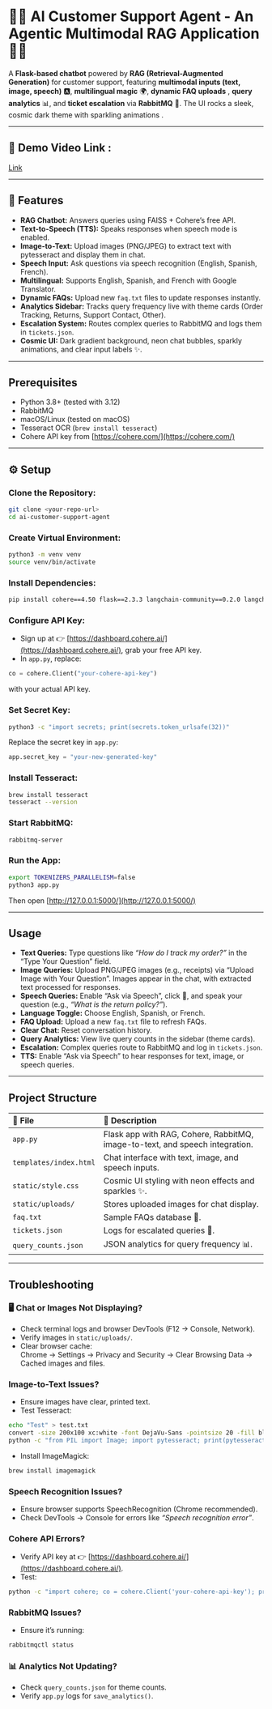 # 🤖✨ AI Customer Support Agent - An Agentic Multimodal RAG Application 🚀🌌

A **Flask-based chatbot** powered by **RAG (Retrieval-Augmented Generation)** for customer support, featuring **multimodal inputs (text, image, speech)** 🅰, **multilingual magic** 🌍, **dynamic FAQ uploads** , **query analytics** 📊, and **ticket escalation** via **RabbitMQ** 🐇. The UI rocks a sleek, cosmic dark theme with sparkling animations .

---

## 🌟 Demo Video Link :

[Link](https://drive.google.com/file/d/11sBW-u0XXArfYTVrJadwa-Ock5k261JB/view?usp=sharing)

---

## 🌟 Features

- **RAG Chatbot:** Answers queries using FAISS + Cohere’s free API.
- **Text-to-Speech (TTS):** Speaks responses when speech mode is enabled.
- **Image-to-Text:** Upload images (PNG/JPEG) to extract text with pytesseract and display them in chat.
- **Speech Input:** Ask questions via speech recognition (English, Spanish, French).
- **Multilingual:** Supports English, Spanish, and French with Google Translator.
- **Dynamic FAQs:** Upload new `faq.txt` files to update responses instantly.
- **Analytics Sidebar:** Tracks query frequency live with theme cards (Order Tracking, Returns, Support Contact, Other).
- **Escalation System:** Routes complex queries to RabbitMQ and logs them in `tickets.json`.
- **Cosmic UI:** Dark gradient background, neon chat bubbles, sparkly animations, and clear input labels ✨.

---

## Prerequisites

- Python 3.8+ (tested with 3.12)
- RabbitMQ
- macOS/Linux (tested on macOS)
- Tesseract OCR (`brew install tesseract`)
- Cohere API key from [https://cohere.com/](https://cohere.com/)

---

## ⚙️ Setup

### Clone the Repository:
```bash
git clone <your-repo-url>
cd ai-customer-support-agent
```

### Create Virtual Environment:
```bash
python3 -m venv venv
source venv/bin/activate
```

### Install Dependencies:
```bash
pip install cohere==4.50 flask==2.3.3 langchain-community==0.2.0 langchain-huggingface==0.0.3 langgraph==0.2.0 faiss-cpu==1.8.0 deep-translator==1.11.4 pika==1.3.2 sentence-transformers==2.6.1 httpx==0.23.0 langchain-core==0.2.0 pydantic==2.7.0 pydantic-core==2.18.1 Pillow==10.3.0 pytesseract==0.3.10
```

### Configure API Key:
- Sign up at 👉 [https://dashboard.cohere.ai/](https://dashboard.cohere.ai/), grab your free API key.
- In `app.py`, replace:
```python
co = cohere.Client("your-cohere-api-key")
```
with your actual API key.

### Set Secret Key:
```bash
python3 -c "import secrets; print(secrets.token_urlsafe(32))"
```
Replace the secret key in `app.py`:
```python
app.secret_key = "your-new-generated-key"
```

### Install Tesseract:
```bash
brew install tesseract
tesseract --version
```

### Start RabbitMQ:
```bash
rabbitmq-server
```

###  Run the App:
```bash
export TOKENIZERS_PARALLELISM=false
python3 app.py
```
Then open  [http://127.0.0.1:5000/](http://127.0.0.1:5000/)

---

##  Usage

-  **Text Queries:** Type questions like _“How do I track my order?”_ in the “Type Your Question” field.
-  **Image Queries:** Upload PNG/JPEG images (e.g., receipts) via “Upload Image with Your Question”. Images appear in the chat, with extracted text processed for responses.
-  **Speech Queries:** Enable “Ask via Speech”, click 🎤, and speak your question (e.g., _“What is the return policy?”_).
-  **Language Toggle:** Choose English, Spanish, or French.
-  **FAQ Upload:** Upload a new `faq.txt` file to refresh FAQs.
-  **Clear Chat:** Reset conversation history.
-  **Query Analytics:** View live query counts in the sidebar (theme cards).
-  **Escalation:** Complex queries route to RabbitMQ and log in `tickets.json`.
-  **TTS:** Enable “Ask via Speech” to hear responses for text, image, or speech queries.

---

##  Project Structure

| 📄 File               | 📌 Description                                                     |
|:---------------------|:------------------------------------------------------------------|
| `app.py`              | Flask app with RAG, Cohere, RabbitMQ, image-to-text, and speech integration. |
| `templates/index.html`| Chat interface with text, image, and speech inputs.                |
| `static/style.css`    | Cosmic UI styling with neon effects and sparkles ✨.               |
| `static/uploads/`     | Stores uploaded images for chat display.                          |
| `faq.txt`             | Sample FAQs database 📖.                                          |
| `tickets.json`        | Logs for escalated queries 🚨.                                    |
| `query_counts.json`   | JSON analytics for query frequency 📊.                            |

---

## Troubleshooting
### 🖥️ Chat or Images Not Displaying?
- Check terminal logs and browser DevTools (F12 → Console, Network).
- Verify images in `static/uploads/`.
- Clear browser cache:  
  Chrome → Settings → Privacy and Security → Clear Browsing Data → Cached images and files.

### Image-to-Text Issues?
- Ensure images have clear, printed text.
- Test Tesseract:
```bash
echo "Test" > test.txt
convert -size 200x100 xc:white -font DejaVu-Sans -pointsize 20 -fill black -annotate +15+55 'Test' test.png
python -c "from PIL import Image; import pytesseract; print(pytesseract.image_to_string(Image.open('test.png')))"
```
- Install ImageMagick:
```bash
brew install imagemagick
```

### Speech Recognition Issues?
- Ensure browser supports SpeechRecognition (Chrome recommended).
- Check DevTools → Console for errors like _“Speech recognition error”_.

###  Cohere API Errors?
- Verify API key at 👉 [https://dashboard.cohere.ai/](https://dashboard.cohere.ai/).
- Test:
```bash
python -c "import cohere; co = cohere.Client('your-cohere-api-key'); print(co.check_api_key())"
```

###  RabbitMQ Issues?
- Ensure it’s running:
```bash
rabbitmqctl status
```

### 📊 Analytics Not Updating?
- Check `query_counts.json` for theme counts.
- Verify `app.py` logs for `save_analytics()`.


